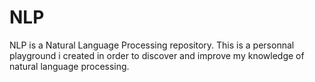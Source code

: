 # NLP

NLP is a Natural Language Processing repository. This is a personnal playground i created in order to discover and improve my knowledge of natural language processing.